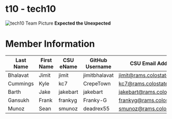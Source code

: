 # t10 - tech10

![tech10 Team Picture](https://github.com/csucs314f20/t10/blob/master/team/images/tech10.png)
 **Expected the Unexpected**

# Member Information

| Last Name | First Name | CSU eName | GitHub Username | CSU Email Address |
| --------- | ---------- | --------- | --------------- | ----------------- |
| Bhalavat | Jimit | jimit | jimitbhalavat | jimit@rams.colostate.edu |
| Cummings | Kyle  | kc7   | CrepeTown     | kc7@rams.colostate.edu   |
| Barth | Jake  | jakebart   | jakebart     | jakebart@rams.colostate.edu   |
| Gansukh | Frank | frankyg | Franky-G | frankyg@rams.colostate.edu |
| Munoz | Sean | smunoz | deadrex55 | smunoz@rams.colostate.edu |
